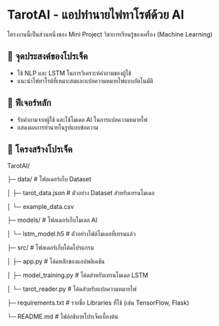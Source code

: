 # TarotAI - แอปทำนายไพ่ทาโรต์ด้วย AI  
โครงงานนี้เป็นส่วนหนึ่งของ Mini Project วิชาการเรียนรู้ของเครื่อง (Machine Learning)  

## 🎯 จุดประสงค์ของโปรเจ็ค  
- ใช้ NLP และ LSTM ในการวิเคราะห์คำถามของผู้ใช้  
- แนะนำไพ่ทาโรต์ที่เหมาะสมและแปลความหมายไพ่แบบอัตโนมัติ  

## 🚀 ฟีเจอร์หลัก  
- รับคำถามจากผู้ใช้ และใช้โมเดล AI ในการแปลความหมายไพ่  
- แสดงผลการทำนายในรูปแบบข้อความ  

## 📂 โครงสร้างโปรเจ็ค  
TarotAI/

├─ data/                    # โฟลเดอร์เก็บ Dataset

│   ├─ tarot_data.json      # ตัวอย่าง Dataset สำหรับเทรนโมเดล

│   └─ example_data.csv

├─ models/                  # โฟลเดอร์เก็บโมเดล AI

│   └─ lstm_model.h5        # ตัวอย่างไฟล์โมเดลที่เทรนแล้ว

├─ src/                     # โฟลเดอร์เก็บโค้ดโปรแกรม

│   ├─ app.py               # โค้ดหลักของแอปพลิเคชัน

│   ├─ model_training.py    # โค้ดสำหรับเทรนโมเดล LSTM

│   └─ tarot_reader.py      # โค้ดสำหรับแปลความหมายไพ่

├─ requirements.txt         # รายชื่อ Libraries ที่ใช้ (เช่น TensorFlow, Flask)

└─ README.md                # ไฟล์อธิบายโปรเจ็คเบื้องต้น

